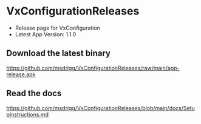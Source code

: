 # VxConfigurationReleases

- Release page for VxConfiguration 
- Latest App Version: 1.1.0

## Download the latest binary

https://github.com/msdrigg/VxConfigurationReleases/raw/main/app-release.apk

## Read the docs

https://github.com/msdrigg/VxConfigurationReleases/blob/main/docs/SetupInstructions.md

